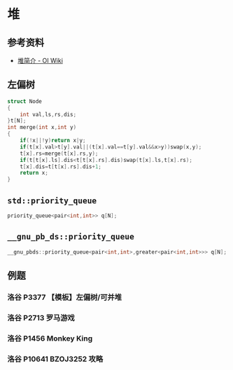 # 堆

## 参考资料

- [堆简介 - OI Wiki](https://oi-wiki.org/ds/heap/)

## 左偏树

```cpp
struct Node
{
	int val,ls,rs,dis;
}t[N];
int merge(int x,int y)
{
	if(!x||!y)return x|y;
	if(t[x].val>t[y].val||(t[x].val==t[y].val&&x>y))swap(x,y);
	t[x].rs=merge(t[x].rs,y);
	if(t[t[x].ls].dis<t[t[x].rs].dis)swap(t[x].ls,t[x].rs);
	t[x].dis=t[t[x].rs].dis+1;
	return x;
}
```

## `std::priority_queue`

```cpp
priority_queue<pair<int,int>> q[N];
```

## `__gnu_pb_ds::priority_queue`

```cpp
__gnu_pbds::priority_queue<pair<int,int>,greater<pair<int,int>>> q[N];
```

## 例题

### 洛谷 P3377 【模板】左偏树/可并堆

<Problem id="P3377" />

### 洛谷 P2713 罗马游戏

<Problem id="P2713" />

### 洛谷 P1456 Monkey King

<Problem id="P1456" />

### 洛谷 P10641 BZOJ3252 攻略

<Problem id="P10641" />

